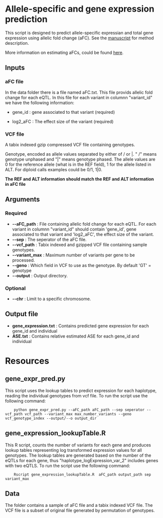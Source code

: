 # Allele-specific and gene expression prediction
This script is designed to predict allele-specific expressian and total gene expression using allelic fold change (aFC). See the [manuscript](https://genome.cshlp.org/content/27/11/1872.short) for method description.

More information on estimating aFCs, could be found [here](https://github.com/wickdChromosome/aFC-n). 

## Inputs

### aFC file
In the data folder there is a file named aFC.txt. This file provids allelic fold change for each eQTL. In this file for each variant in columnn "variant_id" we have the following information:

- gene_id : gene associated to that variant (required)

- log2_aFC : The effect size of the variant (required)

### VCF file

A tabix indexed gzip compressed VCF file containing genotypes.

Genotype, encoded as allele values separated by either of / or |. " /" means genotype unphased and "|" means genotype phased. The allele values are 0 for the reference allele (what is in the REF  field), 1 for the allele listed in ALT. For diploid calls examples could be 0/1, 1|0.

**The REF and ALT information should match the REF and ALT information in aFC file**

## Arguments

### Required

- **--aFC_path** : File containing allelic fold change for each eQTL. For each variant in columnn "variant_id" should contain 'gene_id', gene associated to that variant and 'log2_aFC', the effect size of the variant. 
- **--sep** : The seperator of the aFC file.
- **--vcf_path** : Tabix indexed and gzipped VCF file containing sample genotypes.
- **--variant_max** : Maximum number of variants per gene to be processed.
- **--geno** : Which field in VCF to use as the genotype. By default 'GT' = genotype
- **--output** : Output directory.

### Optional
- **--chr** : Limit to a specific chromosome.

## Output file

- **gene_expression.txt** : Contains predicted gene expression for each gene_id and individual
- **ASE.txt** : Contains relative estimated ASE for each gene_id and individual

# Resources

## gene_expr_pred.py
This script uses the lookup tables to predict expression for each haplotype, reading the individual genotypes from vcf file. To run the script use the following command:

```Shell
    python gene_expr_pred.py --aFC_path aFC_path --sep seperator --vcf_path vcf_path --variant_max max_number_variants --geno vcf_genotype_index --output/--o output_dir
``` 
## gene_expression_lookupTable.R

This R script, counts the number of variants for each gene and produces lookup tables representing log transformed expression values for all genotypes. The lookup tables are generated based on the number of the eQTLs for each gene, thus "haplotype_logExpression_var_2" includes genes with two eQTLS. To run the script use the following command:

```Shell
    Rscript gene_expression_lookupTable.R  aFC_path output_path sep variant_max
```  

## Data
The folder contains a sample of aFC file and a tabix indexed VCF file. The VCF file is a subset of original file generated by permutation of genotypes.
